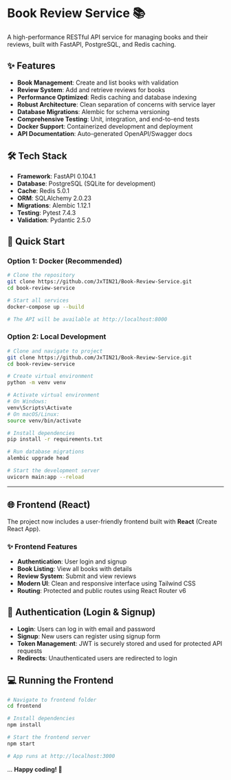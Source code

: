 # Book Review Service 📚

A high-performance RESTful API service for managing books and their reviews, built with FastAPI, PostgreSQL, and Redis caching.

## ✨ Features

- **Book Management**: Create and list books with validation
- **Review System**: Add and retrieve reviews for books
- **Performance Optimized**: Redis caching and database indexing
- **Robust Architecture**: Clean separation of concerns with service layer
- **Database Migrations**: Alembic for schema versioning
- **Comprehensive Testing**: Unit, integration, and end-to-end tests
- **Docker Support**: Containerized development and deployment
- **API Documentation**: Auto-generated OpenAPI/Swagger docs

## 🛠️ Tech Stack

- **Framework**: FastAPI 0.104.1
- **Database**: PostgreSQL (SQLite for development)
- **Cache**: Redis 5.0.1
- **ORM**: SQLAlchemy 2.0.23
- **Migrations**: Alembic 1.12.1
- **Testing**: Pytest 7.4.3
- **Validation**: Pydantic 2.5.0

## 🚀 Quick Start

### Option 1: Docker (Recommended)

```bash
# Clone the repository
git clone https://github.com/JxTIN21/Book-Review-Service.git
cd book-review-service

# Start all services
docker-compose up --build

# The API will be available at http://localhost:8000
```

### Option 2: Local Development

```bash
# Clone and navigate to project
git clone https://github.com/JxTIN21/Book-Review-Service.git
cd book-review-service

# Create virtual environment
python -m venv venv

# Activate virtual environment
# On Windows:
venv\Scripts\Activate
# On macOS/Linux:
source venv/bin/activate

# Install dependencies
pip install -r requirements.txt

# Run database migrations
alembic upgrade head

# Start the development server
uvicorn main:app --reload
```

---

## 🌐 Frontend (React)

The project now includes a user-friendly frontend built with **React** (Create React App).

### ✨ Frontend Features

- **Authentication**: User login and signup
- **Book Listing**: View all books with details
- **Review System**: Submit and view reviews
- **Modern UI**: Clean and responsive interface using Tailwind CSS
- **Routing**: Protected and public routes using React Router v6

## 🔐 Authentication (Login & Signup)

- **Login**: Users can log in with email and password
- **Signup**: New users can register using signup form
- **Token Management**: JWT is securely stored and used for protected API requests
- **Redirects**: Unauthenticated users are redirected to login

## 💻 Running the Frontend

```bash
# Navigate to frontend folder
cd frontend

# Install dependencies
npm install

# Start the frontend server
npm start

# App runs at http://localhost:3000
```

...
**Happy coding! 🎉**
